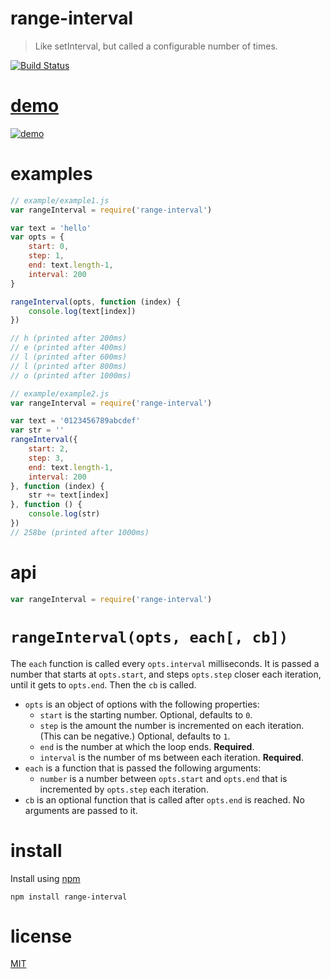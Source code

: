 # range-interval

> Like setInterval, but called a configurable number of times.

[![Build Status](https://travis-ci.org/ArtskydJ/range-interval.svg)](https://travis-ci.org/ArtskydJ/range-interval)

# [demo][demo]

[![demo](https://cloud.githubusercontent.com/assets/1833684/12982905/967e7e8a-d0ac-11e5-9584-b2246718eccf.PNG)][demo]

# examples

```js
// example/example1.js
var rangeInterval = require('range-interval')

var text = 'hello'
var opts = {
	start: 0,
	step: 1,
	end: text.length-1,
	interval: 200
}

rangeInterval(opts, function (index) {
	console.log(text[index])
})

// h (printed after 200ms)
// e (printed after 400ms)
// l (printed after 600ms)
// l (printed after 800ms)
// o (printed after 1000ms)
```

```js
// example/example2.js
var rangeInterval = require('range-interval')

var text = '0123456789abcdef'
var str = ''
rangeInterval({
	start: 2,
	step: 3,
	end: text.length-1,
	interval: 200
}, function (index) {
	str += text[index]
}, function () {
	console.log(str)
})
// 258be (printed after 1000ms)
```

# api

```js
var rangeInterval = require('range-interval')
```

# `rangeInterval(opts, each[, cb])`

The `each` function is called every `opts.interval` milliseconds. It is passed a number that starts at `opts.start`, and steps `opts.step` closer each iteration, until it gets to `opts.end`. Then the `cb` is called.

- `opts` is an object of options with the following properties:
	- `start` is the starting number. Optional, defaults to `0`.
	- `step` is the amount the number is incremented on each iteration. (This can be negative.) Optional, defaults to `1`.
	- `end` is the number at which the loop ends. **Required**.
	- `interval` is the number of ms between each iteration. **Required**.
- `each` is a function that is passed the following arguments:
	- `number` is a number between `opts.start` and `opts.end` that is incremented by `opts.step` each iteration.
- `cb` is an optional function that is called after `opts.end` is reached. No arguments are passed to it.

# install

Install using [npm](https://nodejs.org/en/download/)

	npm install range-interval

# license

[MIT](http://mit-license.org/)

[demo]: http://artskydj.github.io/range-interval/
